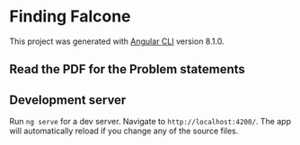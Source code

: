 # Finding Falcone

This project was generated with [Angular CLI](https://github.com/angular/angular-cli) version 8.1.0. 

## Read the PDF for the Problem statements

## Development server

Run `ng serve` for a dev server. Navigate to `http://localhost:4200/`. The app will automatically reload if you change any of the source files.

